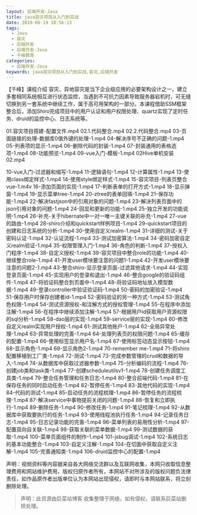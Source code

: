 ```yaml
---
layout: 后端开发-Java
title: java容灾项目从入门到实战
date: 2019-06-19 18:56:13
tags:
  - Java
  - 容灾
  - 后端开发
  - 后端开发-Java
  - 千峰教育
categories:
  - 后端开发-Java
keywords: java容灾项目从入门到实战,容灾,后端开发
---
```


【千峰】课程介绍
容灾、异地容灾是当下企业级应用的必要架构设计之一，建立多套相同系统相互进行状态监控，当遇到不可抗力因素导致服务器宕机时，可无缝切换到另一套系统中继续工作，属于高可用架构的一部分。本课程借助SSM框架整合后，添加Shiro完成项目中的用户认证和用户权限处理、quartz实现了定时任务、druid的监控中心、日志系统等。

01.容灾项目搭建-配置文件.mp4
02.1.代码整合.mp4
02.2.代码整合.mp4
03-页面链接的处理-数据库0值外键的处理-1.mp4
04-解决序号不正确的问题-1.mp4
05-列表项的显示-1.mp4
06-删除代码的封装-1.mp4
07-封装通用的表格选项-1.mp4
08-功能预览-1.mp4
09-vue入门-模板-1.mp4
02Hive单机安装02.mp4
<!-- more -->
10-vue入门-过滤器和缩写-1.mp4
11-逻辑语句-1.mp4
12-计算属性-1.mp4
13-使用class绑定样式-1.mp4
14-使用style绑定样式-1.mp4
15-容灾项目-列表页整合vue-1.m4v
16-添加页面的实现-1.mp4
17-判断表单的打开方式-1.mp4
18-显示弹窗-1.mp4
19-显示菜单tree-1.mp4
20-ztree的表单回填-1.mp4
21-保存功能-1.mp4
22-解决fastjson中的引用对象的问题-1.mp4
23-解决列表页面中的json引用对象的问题-1.mp4
24-回显和更新的功能-1.mp4
25-独立开发的功能说明-1.mp4
26-补充-关于hibernate中一对一唯一主键关联的补充-1.mp4
27-vue的路由-1.mp4
28-shiro介绍和quickstart样例项目-1.mp4
29-quickstart项目的创建和日志系统的分析-1.mp4
30-使用自定义realm-1.mp4
31-详细的测试-关于密码认证-1.mp4
32-认证流程-1.mp4
33-测试加密算法-1.mp4
34-密码加密自定义realm验证-1.mp4
35-权限管理入门-1.mp4
36-角色的判断-1.mp4
37-授权入门程序-1.mp4
38-自定义授权-1.mp4
39-容灾项目中整合role的功能-1.mp4
40-继续整合role-1.mp4
41-开发user模块要注意的问题1-1.mp4
42-开发user模块要注意的问题2-1.mp4
43-整合shiro-显示登录页面-过滤其他请求-1.mp4
44-实现登录页面-1.mp4
45-实现用户的登录和退出-1.mp4
46-整合google的验证码组件-1.mp4
47-将验证码整合到页面中-1.mp4
48-将验证码地址放入模型数据-1.mp4
49-登录controller中验证验证码-1.mp4
50-密码的加密验证-1.mp4
51-保存用户时保存创建者id-1.mp4
52-密码验证的另一种方式-1.mp4
53-测试角色权限-1.mp4
54-测试资源授权-和注解方式的授权管理-1.mp4
55-在程序中添加注解-1.mp4
56-在程序中继续添加注解-1.mp4
57-根据用户id获取用户资源权限的sql分析-1.mp4
58-dao层的实现-1.mp4
59-service层的实现-1.mp4
60-修改自定义realm实现用户授权-1.mp4
61-测试其他账户-1.mp4
62-全局异常处理-1.mp4
63-异常处理的完善-1.mp4
64-处理列表页的权限问题-1.mp4
65-缓存的配置-1.mp4
66-使用标签显示用户名-1.mp4
67-使用标签动态显示按钮-1.mp4
68-显示角色-1.mp4
69-显示角色2-1.mp4
70-remember me-1.mp4
71-将shiro配置移植到工厂类-1.mp4
72-测试-1.mp4
73-完成参数管理的crud和数据的导入-1.mp4
74-从数据库中获取过滤器参数-1.mp4
75-分析编码的流程-1.mp4
76-创建job类和task类-1.mp4
77-创建scheduleutilsv1-1.mp4
78-创建任务调度工具类-1.mp4
79-整合任务管理和任务日志-1.mp4
80-整合前端代码-1.mp4
81-在保存任务的同时启动任务-1.mp4
82-暂停任务-1.mp4
83-其他代码的实现-1.mp4
84-代码的测试-1.mp4
85-启动任务的流程梳理-1.mp4
86-暂停任务的流程梳理-1.mp4
87-解决service中事物提前关闭的问题-1.mp4
88-恢复和立即执行-1.mp4
89-删除任务-1.mp4
90-修改任务-1.mp4
91-笔记梳理-1.mp4
92-从数据库中获取要执行的任务-1.mp4
93-使用线程池执行任务-1.mp4
94-记录任务日志-1.mp4
95-日志记录功能的完善-1.mp4
96-菜单列表的易用性分析-1.mp4
97-配置双向自关联-1.mp4
98-获取关联的菜单数据-1.mp4
99-测试数据的获取-1.mp4
100-菜单页面组件的制作-1.mp4
101-jsbug调试-1.mp4
102-系统日志的基本功能整合-1.mp4
103-自定义注解-1.mp4
104-在切面中获取自定义注解-1.mp4
105-完善通知类-1.mp4
106-druid监控中心的配置-1.mp4
<div class="post-copyright">
    <div class="post-copyright__author">
      <span class="post-copyright-meta">声明：视频资料等内容据来自各大网络交流群以及互联网收集，本网只收取信息整理费用和网站维护费用，版权归原作者所有，本网站不对所涉及的版权问题负法律责任，如作品原作者出版单位认为本网站出现侵权，请即时与本网站联系，将立刻删除处理。 </span>
    </div>
</div>

<blockquote class="blockquote-center">声明：此资源由巨菜站博客 收集整理于网络，如有侵权，请联系巨菜站删除处理。</blockquote>
